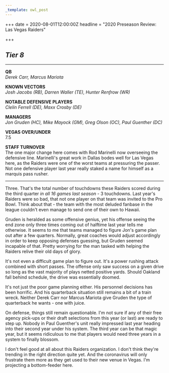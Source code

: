 ```yaml
---
_template: owl_post
---
```


+++
date = 2020-08-01T12:00:00Z
headline = "2020 Preseason Review: Las Vegas Raiders"

+++
## **_Tier 8_**

***

**QB**  
_Derek Carr, Marcus Mariota_

**KNOWN VECTORS**  
_Josh Jacobs (RB), Darren Waller (TE), Hunter Renfrow (WR)_

**NOTABLE DEFENSIVE PLAYERS**  
_Clelin Ferrell (DE), Maxx Crosby (DE)_

**MANAGERS**  
_Jon Gruden (HC), Mike Mayock (GM), Greg Olson (OC), Paul Guenther (DC)_

**VEGAS OVER/UNDER**  
7\.5

**STAFF TURNOVER**  
The one major change here comes with Rod Marinelli now overseeing the defensive line. Marinelli's great work in Dallas bodes well for Las Vegas here, as the Raiders were one of the worst teams at pressuring the passer. Not one defensive player last year really staked a name for himself as a marquis pass rusher.

***

Three. That's the total number of touchdowns these Raiders scored during the third quarter _in all 16 games last season_ - 3 touchdowns. Last year's Raiders were so bad, that not one player on that team was invited to the Pro Bowl. Think about that - the team with the most deluded fanbase in the league couldn't even manage to send one of their own to Hawaii.

Gruden is heralded as some offensive genius, yet his offense seeing the end zone only three times coming out of halftime last year tells me otherwise. It seems to me that teams managed to figure Jon's game plan out after a few quarters. Normally, great coaches would adjust accordingly in order to keep opposing defenses guessing, but Gruden seemed incapable of that. Pretty worrying for the man tasked with helping the Raiders relive their old days of glory.

It's not even a difficult game plan to figure out. It's a power rushing attack combined with short passes. The offense only saw success on a given drive so long as the vast majority of plays netted positive yards. Should Oakland fall behind schedule, the drive was essentially doomed.

It's not just the poor game planning either. His personnel decisions has been horrific. And his quarterback situation still remains a bit of a train wreck. Neither Derek Carr nor Marcus Mariota give Gruden the type of quarterback he wants - one with juice.

On defense, things still remain questionable. I'm not sure if any of their free agency pick-ups or their draft selections from this year (or last) are ready to step up. Nobody in Paul Guenther's unit really impressed last year heading into their second year under his system. The third year can be that magic year, but it seems ridiculous to me that players would need three years in a system to finally blossom. 

I don't feel good at all about this Raiders organization. I don't think they're trending in the right direction quite yet. And the coronavirus will only frustrate them more as they get used to their new venue in Vegas. I'm projecting a bottom-feeder here.
